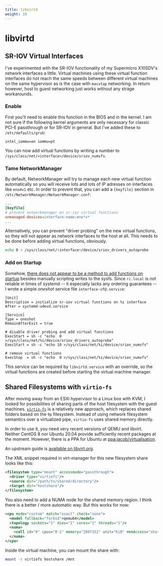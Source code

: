 ```yaml
---
title: libvirtd
weight: 10
---
```


# libvirtd


## SR-IOV Virtual Interfaces

I've experimented with the SR-IOV functionality of my Supermicro X10SDV's network
interfaces a little.
Virtual machines using these virtual function interfaces do not reach the same
speeds between different virtual machines on the same hypervisor as is the case
with `macvtap` networking. In return however, host to guest networking just works
without any strage workarounds.


### Enable

First you'll need to enable this function in the BIOS and in the kernel. I am not
sure if the following kernel arguments are only necessary for classic PCI-E passthrough
or for SR-IOV in general. But I've added these to `/etc/defaults/grub`:

    intel_iommu=on iommu=pt

You can now add virtual functions by writing a number to
`/sys/class/net/<interface>/device/sriov_numvfs`.


### Tame NetworkManager

By default, NetworkManager will try to manage each new virtual function automatically
so you will receive lots and lots of IP adresses on interfaces like `eno4v1` etc. In order
to prevent that, you can add a `[keyfile]` section in `/etc/NetworkManager/NetworkManager.conf`:

```ini
...
[keyfile]
# prevent networkmanager on sr-iov virtual functions
unmanaged-devices=interface-name:eno*v*
...
```

Alternatively, you can prevent "driver probing" on the new virtual functions, so they
will not appear as network interfaces to the host at all. This needs to be done before
adding virtual functions, obviously.

```sh
echo 0 > /sys/class/net/<interface>/device/sriov_drivers_autoprobe
```


### Add on Startup

[nomethod]: https://lists.freedesktop.org/archives/systemd-devel/2015-January/027454.html

Somehow, [there does not appear to be a method to add functions on startup][nomethod]
besides manually scripting writes to the sysfs. Since `rc.local` is not reliable in times
of systemd -- it especially lacks any ordering guarantees -- I wrote a simple *oneshot*
service file `interface-vf@.service`:

```systemd
[Unit]
Description = initialize sr-iov virtual functions on %i interface
After = systemd-udevd.service

[Service]
Type = oneshot
RemainAfterExit = true

# disable driver probing and add virtual functions
ExecStart = sh -c "echo  0 >/sys/class/net/%i/device/sriov_drivers_autoprobe"
ExecStart = sh -c "echo 10 >/sys/class/net/%i/device/sriov_numvfs"

# remove virtual functions
ExecStop  = sh -c "echo  0 >/sys/class/net/%i/device/sriov_numvfs"
```

This service can be required by `libvirtd.service` with an override, so the virtual
functions are created before starting the virtual machine manager.



## Shared Filesystems with `virtio-fs`

After moving away from an ESXi hypervisor to a Linux box with KVM, I looked for
possibilities of sharing parts of the host filesystem with the guest machines.
[`virtio-fs`](https://virtio-fs.gitlab.io/) is a relatively new approach, which replaces
shared folders based on the `9p` filesystem. Instead of using network filesystem
semantics over a virtualized pipe, `virtio-fs` uses shared memory directly.

In order to use it, you need very recent versions of QEMU and libvirt. Neither CentOS 8
nor Ubuntu 20.04 provide sufficiently recent packages at the moment. However, there is
a PPA for Ubuntu at [ppa:jacob/virtualisation](https://launchpad.net/~jacob/+archive/ubuntu/virtualisation).

An upstream guide is [available on libvirt.org](https://libvirt.org/kbase/virtiofs.html).

The XML snippet required in virt-manager for this new filesystem share looks like this:

```xml
<filesystem type="mount" accessmode="passthrough">
  <driver type="virtiofs"/>
  <source dir="/path/to/shared/directory"/>
  <target dir="hostshare"/>
</filesystem>
```

You also need to add a NUMA node for the shared memory region. I think there is a better /
more automatic way. But this works for now:

```xml
<cpu mode="custom" match="exact" check="none">
  <model fallback="forbid">qemu64</model>
  <topology sockets="1" dies="1" cores="2" threads="1"/>
  <numa>
    <cell id="0" cpus="0-1" memory="2097152" unit="KiB" memAccess="shared"/>
  </numa>
</cpu>
```

Inside the virtual machine, you can mount the share with:

```sh
mount -t virtiofs hostshare /mnt
```
